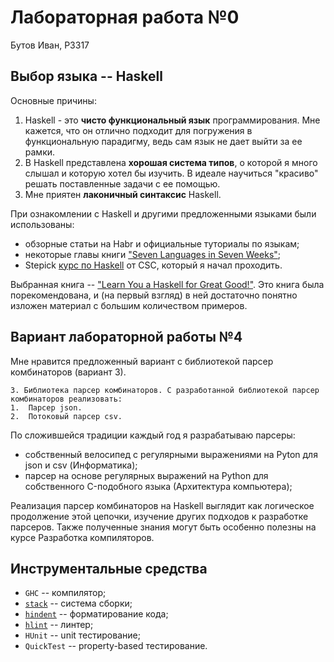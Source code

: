 ﻿# Лабораторная работа №0
Бутов Иван, P3317 

## Выбор языка -- Haskell
Основные причины:
1. Haskell - это **чисто функциональный язык** программирования. Мне кажется, что он отлично подходит для погружения в функциональную парадигму, ведь сам язык не дает выйти за ее рамки. 
2. В Haskell представлена **хорошая система типов**, о которой я много слышал и которую хотел бы изучить. В идеале научиться "красиво" решать поставленные задачи с ее помощью.
3. Мне приятен **лаконичный синтаксис** Haskell.


При ознакомлении с Haskell и другими предложенными языками были использованы:
 - обзорные статьи на Habr и официальные туториалы по языкам;
 - некоторые главы книги ["Seven Languages in Seven Weeks"](https://theswissbay.ch/pdf/Gentoomen%20Library/Programming/Pragmatic%20Programmers/Seven%20Languages%20in%20Seven%20Weeks%20A%20Pragmatic%20Guide%20to%20Learning%20Programming%20Languages.pdf);
 - Stepick [курс по Haskell](https://stepik.org/course/75/syllabus) от CSC, который я начал проходить.

Выбранная книга -- ["Learn You a Haskell for Great Good!"](https://edu.anarcho-copy.org/Programming%20Languages/Haskell/Learn%20You%20a%20Haskell%20for%20Great%20Good.pdf).  Это книга была порекомендована, и (на первый взгляд) в ней достаточно понятно изложен материал с большим количеством примеров.

## Вариант лабораторной работы №4
Мне нравится предложенный вариант с библиотекой парсер комбинаторов (вариант 3). 
```
3. Библиотека парсер комбинаторов. С разработанной библиотекой парсер комбинаторов реализовать:
1.  Парсер json.
2.  Потоковый парсер csv.
```
По сложившейся традиции каждый год я разрабатываю парсеры: 
 - собственный велосипед c регулярными выражениями на Pyton для json и csv (Информатика);
 - парсер на основе регулярных выражений на Python для собственного C-подобного языка (Архитектура компьютера);
 
Реализация парсер комбинаторов на Haskell выглядит как логическое продолжение этой цепочки, изучение других подходов к разработке парсеров. Также полученные знания могут быть особенно полезны на курсе Разработка компиляторов. 
 


## Инструментальные средства
 - `GHC` -- компилятор;
 - [`stack`](https://docs.haskellstack.org/en/stable/) -- система сборки;
 - [`hindent`](https://github.com/mihaimaruseac/hindent?tab=readme-ov-file) -- форматирование кода;
 - [`hlint`](https://hackage.haskell.org/package/hlint) -- линтер;
 - `HUnit` -- unit тестирование;
 - `QuickTest` -- property-based тестирование.
